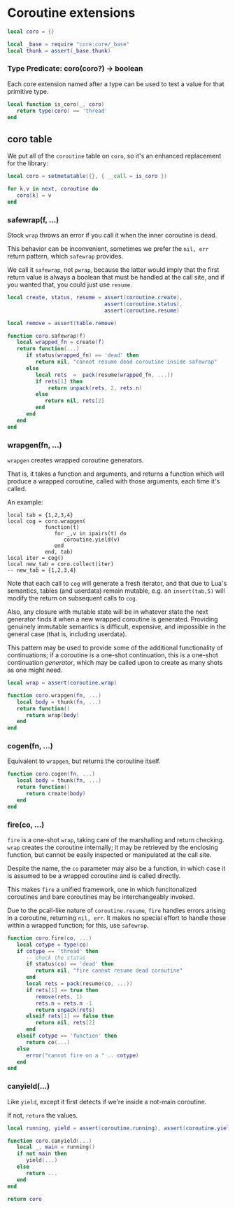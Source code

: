 # Coroutine extensions

```lua
local coro = {}
```


```lua
local _base = require "core:core/_base"
local thunk = assert(_base.thunk)
```

### Type Predicate: coro\(coro?\) \-> boolean

  Each core extension named after a type can be used to test a value for that
primitive type\.

```lua
local function is_coro(_, coro)
   return type(coro) == 'thread'
end
```


## coro table

We put all of the `coroutine` table on `coro`, so it's an enhanced replacement
for the library:

```lua
local coro = setmetatable({}, { __call = is_coro })

for k,v in next, coroutine do
   coro[k] = v
end
```


### safewrap\(f, \.\.\.\)

Stock `wrap` throws an error if you call it when the inner coroutine is dead\.

This behavior can be inconvenient, sometimes we prefer the `nil, err` return
pattern, which `safewrap` provides\.

We call it `safewrap`, not `pwrap`, because the latter would imply that the
first return value is always a boolean that must be handled at the call site,
and if you wanted that, you could just use `resume`\.

```lua
local create, status, resume = assert(coroutine.create),
                               assert(coroutine.status),
                               assert(coroutine.resume)

local remove = assert(table.remove)

function coro.safewrap(f)
   local wrapped_fn = create(f)
   return function(...)
      if status(wrapped_fn) == 'dead' then
         return nil, "cannot resume dead coroutine inside safewrap"
      else
         local rets  =  pack(resume(wrapped_fn, ...))
         if rets[1] then
             return unpack(rets, 2, rets.n)
         else
            return nil, rets[2]
         end
      end
   end
end
```


### wrapgen\(fn, \.\.\.\)

`wrapgen` creates wrapped coroutine generators\.

That is, it takes a function and arguments, and returns a function which will
produce a wrapped coroutine, called with those arguments, each time it's
called\.

An example:

```lua-example
local tab = {1,2,3,4}
local cog = coro.wrapgen(
            function(t)
               for _,v in ipairs(t) do
                  coroutine.yield(v)
               end
            end, tab)
local iter = cog()
local new_tab = coro.collect(iter)
-- new_tab = {1,2,3,4}
```

Note that each call to `cog` will generate a fresh iterator, and that due to
Lua's semantics, tables \(and userdata\) remain mutable, e\.g\. an `insert(tab,5)`
will modify the return on subsequent calls to `cog`\.

Also, any closure with mutable state will be in whatever state the next
generator finds it when a new wrapped coroutine is generated\.  Providing
genuinely immutable semantics is difficult, expensive, and impossible in the
general case \(that is, including userdata\)\.

This pattern may be used to provide some of the additional functionality of
continuations; if a coroutine is a one\-shot continuation, this is a one\-shot
continuation *generator*, which may be called upon to create as many shots as
one might need\.

```lua
local wrap = assert(coroutine.wrap)

function coro.wrapgen(fn, ...)
   local body = thunk(fn, ...)
   return function()
      return wrap(body)
   end
end
```


### cogen\(fn, \.\.\.\)

Equivalent to `wrapgen`, but returns the coroutine itself\.

```lua
function coro.cogen(fn, ...)
   local body = thunk(fn, ...)
   return function()
      return create(body)
   end
end
```


### fire\(co, \.\.\.\)

`fire` is a one\-shot `wrap`, taking care of the marshalling and return
checking\.  `wrap` creates the coroutine internally; it may be retrieved by
the enclosing function, but cannot be easily inspected or manipulated at the
call site\.

Despite the name, the `co` parameter may also be a function, in which case it
is assumed to be a wrapped coroutine and is called directly\.

This makes `fire` a unified framework, one in which funcitonalized coroutines
and bare coroutines may be interchangeably invoked\.

Due to the pcall\-like nature of `coroutine.resume`, `fire` handles errors
arising in a coroutine, returning `nil, err`\. It makes no special effort to
handle those within a wrapped function; for this, use `safewrap`\.

```lua
function coro.fire(co, ...)
   local cotype = type(co)
   if cotype == 'thread' then
      -- check the status
      if status(co) == 'dead' then
         return nil, "fire cannot resume dead coroutine"
      end
      local rets = pack(resume(co, ...))
      if rets[1] == true then
         remove(rets, 1)
         rets.n = rets.n -1
         return unpack(rets)
      elseif rets[1] == false then
         return nil, rets[2]
      end
   elseif cotype == 'function' then
      return co(...)
   else
      error("cannot fire on a " .. cotype)
   end
end
```


### canyield\(\.\.\.\)

Like `yield`, except it first detects if we're inside a not\-main coroutine\.

If not, `return` the values\.

```lua
local running, yield = assert(coroutine.running), assert(coroutine.yield)

function coro.canyield(...)
   local _, main = running()
   if not main then
      yield(...)
   else
      return ...
   end
end
```


```lua
return coro
```
